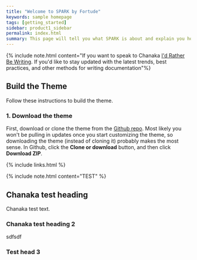 ```yaml
---
title: "Welcome to SPARK by Fortude"
keywords: sample homepage
tags: [getting_started]
sidebar: product1_sidebar
permalink: index.html
summary: This page will tell you what SPARK is about and explain you how to get to know it more.
---
```


{% include note.html content="If you want to speak to Chanaka <a alt='technical writing blog' href='http://idratherbewriting.com'>I'd Rather Be Writing</a>. If you'd like to stay updated with the latest trends, best practices, and other methods for writing documentation"%}

## Build the Theme

Follow these instructions to build the theme.

### 1. Download the theme

First, download or clone the theme from the [Github repo](https://github.com/tomjoht/documentation-theme-jekyll). Most likely you won't be pulling in updates once you start customizing the theme, so downloading the theme (instead of cloning it) probably makes the most sense. In Github, click the **Clone or download** button, and then click **Download ZIP**.

{% include links.html %}

{% include note.html content="TEST" %}

## Chanaka test heading
Chanaka test text.

### Chanaka test heading 2

sdfsdf





### Test head 3

